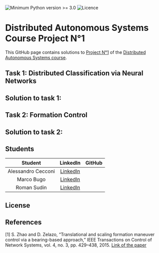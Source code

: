 ![Minimum Python version >= 3.0](https://badgen.net/badge/python/3.x/blue)
![Licence](https://badgen.net/badge/Licence/Unknown/blue)


# Distributed Autonomous Systems Course Project N°1
This GitHub page contains solutions to [Project N°1](https://virtuale.unibo.it/mod/resource/view.php?id=891684) of the [Distributed Autonomous Systems course](https://www.unibo.it/en/teaching/course-unit-catalogue/course-unit/2021/454490).

## Task 1: Distributed Classification via Neural Networks

## Solution to task 1:

## Task 2: Formation Control

## Solution to task 2:

## Students 
| Student | LinkedIn | GitHub |
| :-----------: | :--: | :--: |
| Alessandro Cecconi | [LinkedIn](https://www.linkedin.com/in/alessandro-cecconi-a5a988182/) |  |
| Marco Bugo | [LinkedIn](https://www.linkedin.com/in/marco-bugo/) | 
| Roman Sudin | [LinkedIn](https://www.linkedin.com/in/roman-sudin/) |  
## License



## References
[1] S. Zhao and D. Zelazo, “Translational and scaling formation maneuver control via a bearing-based approach,” IEEE Transactions on Control of Network Systems, vol. 4, no. 3, pp. 429–438, 2015. [Link of the paper](https://arxiv.org/pdf/1506.05636.pdf)
